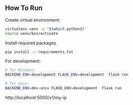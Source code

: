 ## How To Run

Create virtual environment:
```bash
virtualenv venv -p "$(which python3)"
source venv/bin/activate
```

Install required packages
```bash
pip install -r requirements.txt
```

For development:
```bash
# for Windows:
BACKEND_ENV=development FLASK_ENV=development  flask run

# for Unix:
BACKEND_ENV=dev-unix FLASK_ENV=development  flask run
```

http://localhost:5000/v1/my-ip

